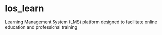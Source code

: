 # los_learn
Learning Management System (LMS) platform designed to facilitate online education and professional training

